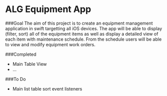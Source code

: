 # ALG Equipment App

###Goal
The aim of this project is to create an equipment management application in swift targetting all iOS devices. The app will be able to display (filter, sort) all of the equipment items as well as display a detailed view of each item with maintenance schedule. From the schedule users will be able to view and modify equipment work orders. 

###Completed
* Main Table View
* ...


###To Do
* Main list table sort event listeners 
